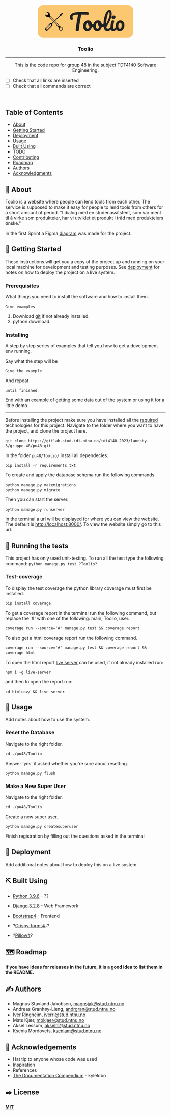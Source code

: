 <p align="center">
  <a href="" rel="noopener">
  <img width=300px src="images/LogoTextBackground.png" alt="Toolio logo"></a>
</p>

<h3 align="center">Toolio</h3>

---
<p align="center">
This is the code repo for group 48 in the subject TDT4140 Software Engineering. 

- [ ] Check that all links are inserted
- [ ] Check that all commands are correct
<br>
</p>

## Table of Contents
- [About](#about)
- [Getting Started](#getting_started)
- [Deployment](#deployment)
- [Usage](#usage)
- [Built Using](#built_using)
- [TODO](../TODO.md)
- [Contributing](../CONTRIBUTING.md)
- [Roadmap](#roadmap)
- [Authors](#authors)
- [Acknowledgments](#acknowledgement)

## 🧐 About <a name = "about"></a>
Toolio is a website where people can lend tools from each other. The service is supposed to make it easy for people to lend tools from others for a short amount of period. "I dialog med en studenassitstent, som var ment til å virke som produkteier, har vi utviklet et produkt i tråd med produkteiers ønske."

In the first Sprint a Figma [diagram](https://www.figma.com/file/7mZ3F55lnI0v0tEG3I7XU6/TOOLIO-SPRINT-1?node-id=25%3A227&t=KHcrblGRzwLO8f9o-1) was made for the project.

## 🏁 Getting Started <a name = "getting_started"></a>
These instructions will get you a copy of the project up and running on your local machine for development and testing purposes. See [deployment](#deployment) for notes on how to deploy the project on a live system.

### Prerequisites
What things you need to install the software and how to install them.

```
Give examples
```

1. Download [git](https://git-scm.com/downloads) if not already installed.
2. python download

### Installing
A step by step series of examples that tell you how to get a development env running.

Say what the step will be

```
Give the example
```

And repeat

```
until finished
```

End with an example of getting some data out of the system or using it for a little demo.

---

Before installing the project make sure you have installed all the [required](#prerequisites) technologies for this project. Navigate to the folder where you want to have the project, and clone the project here.

```
git clone https://gitlab.stud.idi.ntnu.no/tdt4140-2023/landsby-3/gruppe-48/pu48.git
```

In the folder `pu48/Toolio/` install all dependecies.

```
pip install -r requirements.txt
```

To create and apply the database schema run the following commands.

```
python manage.py makemigrations
python manage.py migrate
```

Then you can start the server.

```
python manage.py runserver
```

In the terminal a url will be displayed for where you can view the website. The default is [http://localhost:8000/](http://localhost:8000/). To view the website simply go to this url.


## 🔧 Running the tests <a name = "tests"></a>
This project has only used unit-testing. To run all the test type the following command:
`python manage.py test ?Toolio?`

### Test-coverage
To display the test coverage the python library coverage must first be installed.
```
pip install coverage
```
To get a coverage report in the terminal run the following command, but replace the '#' with one of the following: main, Toolio, user.
```
coverage run --source='#' manage.py test && coverage report
```
To also get a html coverage report run the following command.
```
coverage run --source='#' manage.py test && coverage report && coverage html
```

To open the html report [live server](https://github.com/tapio/live-server) can be used, if not already installed run:
```
npm i -g live-server
```
and then to open the report run:
```
cd htmlcov/ && live-server
```



## 🎈 Usage <a name="usage"></a>
Add notes about how to use the system.

### Reset the Database

Navigate to the right folder.
```
cd ./pu48/Toolio
```
Answer 'yes' if asked whether you're sure about resetting.
```
python manage.py flush
```
### Make a New Super User

Navigate to the right folder.
```
cd ./pu48/Toolio
```

Create a new super user.
```
python manage.py createsuperuser
```
Finish registration by filling out the questions asked in the terminal

## 🚀 Deployment <a name = "deployment"></a>
Add additional notes about how to deploy this on a live system.

## ⛏️ Built Using <a name = "built_using"></a>
- [Python 3.9.6](https://www.python.org/downloads/) - ??
- [Django 3.2.8](https://www.djangoproject.com) - Web Framework
- [Bootstrap4](https://getbootstrap.com/docs/4.1/getting-started/introduction/) - Frontend

- ?[Crispy-forms#](https://github.com/django-crispy-forms/django-crispy-forms):?
- ?[Pillow#](https://python-pillow.org)?

## 🗺️ Roadmap

**If you have ideas for releases in the future, it is a good idea to list them in the README.**


## ✍️ Authors <a name = "authors"></a>
- Magnus Stavland Jakobsen, magnsjak@stud.ntnu.no
- Andreas Granhøy-Lieng, andrgran@stud.ntnu.no
- Iver Ringheim, iverri@stud.ntnu.no
- Mats Kjær, mbkjaer@stud.ntnu.no
- Aksel Lessum, akselhl@stud.ntnu.no
- Ksenia Mordovets, kseniam@stud.ntnu.no

## 🎉 Acknowledgements <a name = "acknowledgement"></a>
- Hat tip to anyone whose code was used
- Inspiration
- References
- [The Documentation Compendium](https://github.com/kylelobo/The-Documentation-Compendium) - kylelobo


## ✒️ License

**[MIT](https://choosealicense.com/licenses/mit/)**

